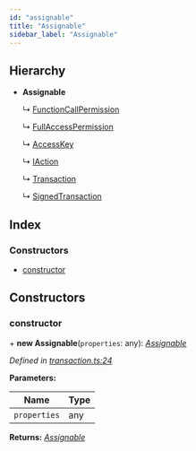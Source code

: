 ```yaml
---
id: "assignable"
title: "Assignable"
sidebar_label: "Assignable"
---
```


## Hierarchy

* **Assignable**

  ↳ [FunctionCallPermission](functioncallpermission.md)

  ↳ [FullAccessPermission](fullaccesspermission.md)

  ↳ [AccessKey](accesskey.md)

  ↳ [IAction](iaction.md)

  ↳ [Transaction](transaction.md)

  ↳ [SignedTransaction](signedtransaction.md)

## Index

### Constructors

* [constructor](assignable.md#constructor)

## Constructors

###  constructor

\+ **new Assignable**(`properties`: any): *[Assignable](assignable.md)*

*Defined in [transaction.ts:24](https://github.com/nearprotocol/nearlib/blob/88ad17d/src.ts/transaction.ts#L24)*

**Parameters:**

Name | Type |
------ | ------ |
`properties` | any |

**Returns:** *[Assignable](assignable.md)*
